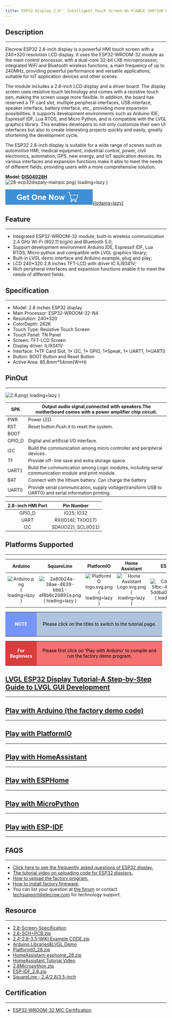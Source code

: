 ```yaml
---
title: ESP32 Display 2.8'' Intelligent Touch Screen Wi-Fi&BLE 240*320 HMI Display
---
```


## Description
-----------

Elecrow ESP32 2.8-inch display is a powerful HMI touch screen with a 240\*320 resolution LCD display. It uses the ESP32-WROOM-32 module as the main control processor, with a dual-core 32-bit LX6 microprocessor, integrated WiFi and Bluetooth wireless functions, a main frequency of up to 240MHz, providing powerful performance and versatile applications, suitable for IoT application devices and other scenes.

The module includes a 2.8-inch LCD display and a driver board. The display screen uses resistive touch technology and comes with a resistive touch pen, making the screen usage more flexible. In addition, the board has reserved a TF card slot, multiple peripheral interfaces, USB interface, speaker interface, battery interface, etc., providing more expansion possibilities. It supports development environments such as Arduino IDE, Espressif IDF, Lua RTOS, and Micro Python, and is compatible with the LVGL graphics library. This enables developers to not only customize their own UI interfaces but also to create interesting projects quickly and easily, greatly shortening the development cycle.

The ESP32 2.8-inch display is suitable for a wide range of scenes such as automotive HMI, medical equipment, industrial control, power, civil electronics, automation, GPS, new energy, and IoT application devices. Its various interfaces and expansion functions make it able to meet the needs of different fields, providing users with a more comprehensive solution.

**Model: [DIS04028H](https://www.elecrow.com/esp32-display-2-8-inch-hmi-display-spi-tft-lcd-touch-screen.html)**   
![28-ecp32dispaly-mainpic.png](https://wiki.elecrow.com/images/thumb/8/8c/28-ecp32dispaly-mainpic.png/400px-28-ecp32dispaly-mainpic.png){ loading=lazy }

[![Alt text](./assets/images/Get_one_now.png){lodaing=lazy}](https://www.elecrow.com/esp32-display-2-8-inch-hmi-display-spi-tft-lcd-touch-screen.html "Title text")

## Feature
-------

- Integrated ESP32-WROOM-32 module, built-in wireless communication 2.4 GHz Wi-Fi (802.11 b/g/n) and Bluetooth 5.0;
- Support development environment Arduino IDE, Espressif IDF, Lua RTOS, Micro python and compatible with LVGL graphics library;
- Built-in LVGL demo interface and Arduino example, plug and play;
- LCD 240\*320 2.8 inches TFT-LCD with driver IC ILI9341V;
- Rich peripheral interfaces and expansion functions enable it to meet the needs of different fields.

## Specification
-------------

- Model: 2.8 inches ESP32 display
- Main Processor: ESP32-WROOM-32-N4
- Resolution: 240\*320
- ColorDepth: 262K
- Touch Type: Resistive Touch Screen
- Touch Panel: TN Panel
- Screen: TFT-LCD Screen
- Display driver: ILI9341V
- Interface: 1\*TF Card Slot, 1\* I2C, 1\* GPIO, 1\*Speak, 1\* UART1, 1\*UART0
- Button: BOOT Button and Reset Button
- Active Area: 85.8mm\*54mm(W\*H)

## PinOut
------

![2.8.png](https://wiki.elecrow.com/images/thumb/8/88/2.8.png/600px-2.8.png){ loading=lazy }

| SPK | Output audio signal,connected with speakers.The motherboard comes with a power amplifier chip circuit. |
|---|---|
| PWR | Power LED. |
| RST | Reset button.Push it to reset the system. |
| BOOT |  |
| GPIO\_D | Digital and artificial I/O interface. |
| I2C | Build the communication among micro controller and peripheral devices. |
| TF | Provide off-line save and extra storage space. |
| UART1 | Build the communication among Logic modules, including serial communication module and print module. |
| BAT | Connect with the lithium battery. Can charge the battery |
| UART0 | Provide serial communication, supply voltage(transform USB to UART0) and serial information printing. |

| **2.8-inch HMI Port** | **Pin Number** |
|:-:|:-:|
| GPIO\_D | IO25; IO32 |
| UART | RX(IO16); TX(IO17) |
| I2C | SDA(IO22); SCL(IO21) |

## Platforms Supported
-------------------

| **Arduino** | **SquareLine** | **PlatformIO** | **Home Assistant** | **ESPHome** | **MicroPython** | **ESP-IDF** |
|:-:|:-:|:-:|:-:|:-:|:-:|:-:|
| ![Arduino.png](https://wiki.elecrow.com/images/thumb/6/63/Arduino.png/150px-Arduino.png){ loading=lazy } | ![2a80b24a-38ae-4639-bbb1-af8b6c26891e.png](https://wiki.elecrow.com/images/thumb/9/9b/2a80b24a-38ae-4639-bbb1-af8b6c26891e.png/150px-2a80b24a-38ae-4639-bbb1-af8b6c26891e.png){ loading=lazy } | ![PlatformIO logo.svg.png](https://wiki.elecrow.com/images/thumb/8/82/PlatformIO_logo.svg.png/150px-PlatformIO_logo.svg.png){ loading=lazy } | ![Home Assistant Logo.svg.png](https://wiki.elecrow.com/images/thumb/0/08/Home_Assistant_Logo.svg.png/150px-Home_Assistant_Logo.svg.png){ loading=lazy } | ![Cd827929-5fbc-468f-be2a-5ddba0f92996.png](https://wiki.elecrow.com/images/thumb/3/3f/Cd827929-5fbc-468f-be2a-5ddba0f92996.png/150px-Cd827929-5fbc-468f-be2a-5ddba0f92996.png){ loading=lazy } | ![MicroPython new logo.svg.png](https://wiki.elecrow.com/images/thumb/c/c9/MicroPython_new_logo.svg.png/150px-MicroPython_new_logo.svg.png){ loading=lazy } | ![38b1d992-8f73-42bb-a922-318053d9042a.png](https://wiki.elecrow.com/images/thumb/5/5c/38b1d992-8f73-42bb-a922-318053d9042a.png/150px-38b1d992-8f73-42bb-a922-318053d9042a.png){ loading=lazy } |

<table>
    <tbody>
        <tr>
            <td style="text-align: center;height:5em;width:6em;background:#7595F8;color:white"><b>NOTE</b></td>
            <td style="text-align: center;background:#B0C4DE;color:black;width:27em">Please click on the titles to switch to the tutorial page.</td>
        </tr>
    </tbody>
</table>

<table>
    <tbody>
        <tr>
            <td style="text-align: center;height:5em;width:6em;background:#D83E3E;color:white"><b>For Beginners</b></td>
            <td style="text-align: center;background:#F57171;color:black;width:27em">Please first click on 'Play with Arduino' to compile and run the factory demo program.</td>
        </tr>
    </tbody>
</table>

## [LVGL ESP32 Display Tutorial-A Step-by-Step Guide to LVGL GUI Development](./Tutorials.md#lesson01-introducing-the-esp32-display-series-and-environment-configuration)
--------------------------------------------------

## [Play with Arduino (the factory demo code)](./ESP32-Display-28-inch-HMI-Arduino-Tutorial.md)
--------------------------

## [Play with PlatformIO](./24-28-35-inch-ESP32-Display-PlatformIO-Tutorial.md)
-------------------------

## [Play with HomeAssistant](https://www.elecrow.com/download/product/ESP32_Display/2.8inch/HomeAssistant-esphome_28.zip)
----------------------------------------------------------------------------------------------------------------------

## [Play with ESPHome](./ESP32-Display-28-inch-HMI-HomeAssistant-Tutorial.md)
-------------------------------------------------------------------------------------------------------------------

## [Play with MicroPython](./ESP32_Display_28-inch_HMI_MicroPython_Tutorial.md)
---------------------------------------------------------------------------------------------------------------------

## [Play with ESP-IDF](https://www.elecrow.com/download/product/ESP32_Display/2.8inch/ESP-IDF_2.8.zip)
---------------------------------------------------------------------------------------------------

## FAQS
----

- [Click here to see the frequently asked questions of ESP32 display.](https://forum.elecrow.com/discussion/492/esp-terminal-esp32-hmi-display-faqs)
- [The tutorial video on uploading code for ESP32 displays.](https://www.youtube.com/watch?v=EARkhr3ABEY)
- [How to upload the factory program.](https://forum.elecrow.com/discussion/495/how-to-upload-the-esp32-display-factory-program-by-arduino-ide)
- [How to install factory firmware.](https://forum.elecrow.com/discussion/510/how-to-install-the-factory-demo-firmware-with-flash-download-tool/p1?new=1)
- You can list your question at [the forum](https://forum.elecrow.com/) or contact techsupport@elecrow.com for technology support.

## Resource
--------

- [2.8-Screen-Specification](https://wiki.elecrow.com/images/d/d1/QD28180_Specification.pdf)
- [2.8-SCH+PCB.zip](https://wiki.elecrow.com/images/6/64/DIS04028H-SCH%2BPCB.zip)
- [2.4-2.8-3.5-WIKI Example CODE.zip](https://www.elecrow.com/wiki/images/1/15/2.4-2.8-3.5-WIKI%E4%BB%A3%E7%A0%81.zip)
- [Arduino Libraries&amp;LVGL Demo](https://www.elecrow.com/download/product/ESP32_Display/2.8inch/Arduino_28.zip)
- [PlatformIO\_28.zip](https://www.elecrow.com/download/product/ESP32_Display/2.8inch/PlatformIO_28.zip)
- [HomeAssistant-esphome\_28.zip](https://www.elecrow.com/download/product/ESP32_Display/2.8inch/HomeAssistant-esphome_28.zip)
- [HomeAssistant Tutorial Video](https://www.youtube.com/watch?v=kSZaVD0QaHE)
- [2.8Micropython.zip](https://www.elecrow.com/download/product/ESP32_Display/2.8inch/2.8Micropython.zip)
- [ESP-IDF\_2.8.zip](https://www.elecrow.com/download/product/ESP32_Display/2.8inch/ESP-IDF_2.8.zip)
- [SquareLine - 2.4/2.8/3.5-inch](https://youtu.be/Ls0uLyeAgiw)

## Certification
-----

- [ESP32-WROOM-32 MIC Certification](https://wiki.elecrow.com/images/0/0a/Esp32-wroom-32_mic_certificate.pdf)